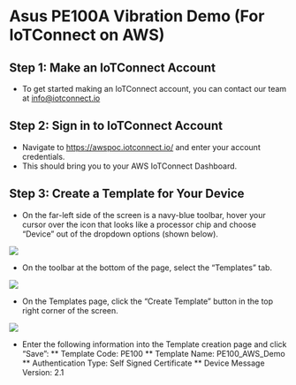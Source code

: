 # Asus PE100A Vibration Demo (For IoTConnect on AWS)

## Step 1: Make an IoTConnect Account
* To get started making an IoTConnect account, you can contact our team at info@iotconnect.io

## Step 2: Sign in to IoTConnect Account
* Navigate to https://awspoc.iotconnect.io/ and enter your account credentials.
* This should bring you to your AWS IoTConnect Dashboard.

## Step 3: Create a Template for Your Device 
* On the far-left side of the screen is a navy-blue toolbar, hover your cursor over the icon that looks like a processor chip and choose “Device” out of the dropdown options (shown below). 

<img src=".//media/wfi32-iot-board.png"/>

* On the toolbar at the bottom of the page, select the “Templates” tab.

<img src=".//media/wfi32-iot-board.png"/>

* On the Templates page, click the “Create Template” button in the top right corner of the screen. 

<img src=".//media/wfi32-iot-board.png"/>

* Enter the following information into the Template creation page and click “Save”:
** Template Code: PE100
** Template Name: PE100_AWS_Demo
** Authentication Type: Self Signed Certificate
** Device Message Version: 2.1
